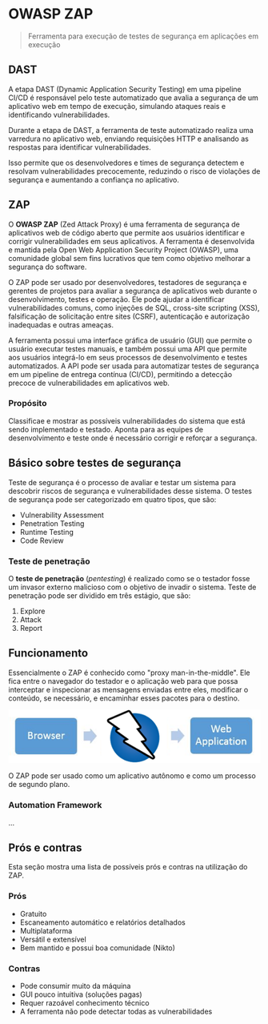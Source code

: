 # OWASP ZAP

> Ferramenta para execução de testes de segurança em aplicações em execução

## DAST

A etapa DAST (Dynamic Application Security Testing) em uma pipeline CI/CD é responsável pelo teste automatizado que avalia a segurança de um aplicativo web em tempo de execução, simulando ataques reais e identificando vulnerabilidades.

Durante a etapa de DAST, a ferramenta de teste automatizado realiza uma varredura no aplicativo web, enviando requisições HTTP e analisando as respostas para identificar vulnerabilidades.

Isso permite que os desenvolvedores e times de segurança detectem e resolvam vulnerabilidades precocemente, reduzindo o risco de violações de segurança e aumentando a confiança no aplicativo.

## ZAP

O **OWASP ZAP** (Zed Attack Proxy) é uma ferramenta de segurança de aplicativos web de código aberto que permite aos usuários identificar e corrigir vulnerabilidades em seus aplicativos. A ferramenta é desenvolvida e mantida pela Open Web Application Security Project (OWASP), uma comunidade global sem fins lucrativos que tem como objetivo melhorar a segurança do software.

O ZAP pode ser usado por desenvolvedores, testadores de segurança e gerentes de projetos para avaliar a segurança de aplicativos web durante o desenvolvimento, testes e operação. Ele pode ajudar a identificar vulnerabilidades comuns, como injeções de SQL, cross-site scripting (XSS), falsificação de solicitação entre sites (CSRF), autenticação e autorização inadequadas e outras ameaças.

A ferramenta possui uma interface gráfica de usuário (GUI) que permite o usuário executar testes manuais, e também possui uma API que permite aos usuários integrá-lo em seus processos de desenvolvimento e testes automatizados. A API pode ser usada para automatizar testes de segurança em um pipeline de entrega contínua (CI/CD), permitindo a detecção precoce de vulnerabilidades em aplicativos web.

### Propósito

Classificae e mostrar as possíveis vulnerabilidades do sistema que está sendo implementado e testado. Aponta para as equipes de desenvolvimento e teste onde é necessário corrigir e reforçar a segurança.

## Básico sobre testes de segurança

Teste de segurança é o processo de avaliar e testar um sistema para descobrir riscos de segurança e vulnerabilidades desse sistema. O testes de segurança pode ser categorizado em quatro tipos, que são:

- Vulnerability Assessment
- Penetration Testing
- Runtime Testing
- Code Review

### Teste de penetração

O **teste de penetração** (_pentesting_) é realizado como se o testador fosse um invasor externo malicioso com o objetivo de invadir o sistema. Teste de penetração pode ser dividido em três estágio, que são:

1. Explore
1. Attack
1. Report

## Funcionamento

Essencialmente o ZAP é conhecido como "proxy man-in-the-middle". Ele fica entre o navegador do testador e o aplicação web para que possa interceptar e inspecionar as mensagens enviadas entre eles, modificar o conteúdo, se necessário, e encaminhar esses pacotes para o destino.

![Fluxo do ZAP](browser-no-proxy.png)

O ZAP pode ser usado como um aplicativo autônomo e como um processo de segundo plano.

### Automation Framework

...

## Prós e contras

Esta seção mostra uma lista de possíveis prós e contras na utilização do ZAP.

### Prós

- Gratuito
- Escaneamento automático e relatórios detalhados
- Multiplataforma
- Versátil e extensível
- Bem mantido e possui boa comunidade (Nikto)

### Contras

- Pode consumir muito da máquina
- GUI pouco intuitiva (soluções pagas)
- Requer razoável conhecimento técnico
- A ferramenta não pode detectar todas as vulnerabilidades
